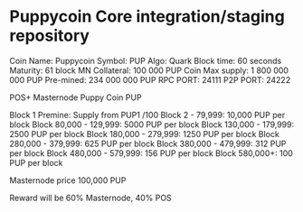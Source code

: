 Puppycoin Core integration/staging repository
=====================================

Coin Name: Puppycoin
Symbol: PUP
Algo: Quark
Block time: 60 seconds
Maturity: 61 block
MN Collateral: 100 000 PUP
Coin Max supply: 1 800 000 000 PUP
Pre-mined: 234 000 000 PUP 
RPC PORT: 24111
P2P PORT: 24222

POS+ Masternode Puppy Coin PUP

Block 1 Premine: Supply from PUP1 /100
Block 2 - 79,999: 10,000 PUP per block
Block 80,000 - 129,999: 5000 PUP per block
Block 130,000 - 179,999: 2500 PUP per block
Block 180,000 - 279,999: 1250 PUP per block
Block 280,000 - 379,999: 625 PUP per block
Block 380,000 - 479,999: 312 PUP per block
Block 480,000 - 579,999: 156 PUP per block
Block 580,000+: 100 PUP per block

Masternode price 100,000 PUP

Reward will be 60% Masternode, 40% POS
